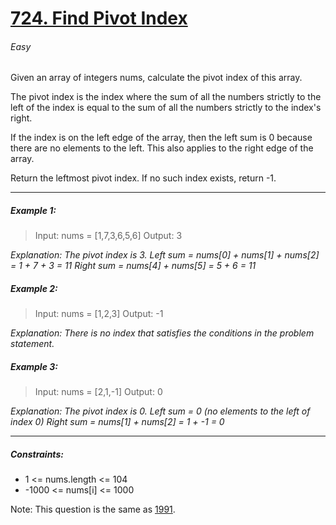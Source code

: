 # [724. Find Pivot Index](https://leetcode.com/problems/find-pivot-index/ "724. Find Pivot Index")
###### Easy

Given an array of integers nums, calculate the pivot index of this array.

The pivot index is the index where the sum of all the numbers strictly to the left of the index is equal to the sum of all the numbers strictly to the index's right.

If the index is on the left edge of the array, then the left sum is 0 because there are no elements to the left. This also applies to the right edge of the array.

Return the leftmost pivot index. If no such index exists, return -1.

------------

##### Example 1:
> Input: nums = [1,7,3,6,5,6]
Output: 3

*Explanation:
The pivot index is 3.
Left sum = nums[0] + nums[1] + nums[2] = 1 + 7 + 3 = 11
Right sum = nums[4] + nums[5] = 5 + 6 = 11*

##### Example 2:
> Input: nums = [1,2,3]
Output: -1

*Explanation:
There is no index that satisfies the conditions in the problem statement.*

##### Example 3:
> Input: nums = [2,1,-1]
Output: 0

*Explanation:
The pivot index is 0.
Left sum = 0 (no elements to the left of index 0)
Right sum = nums[1] + nums[2] = 1 + -1 = 0*

------------

##### Constraints:

- 1 <= nums.length <= 104
- -1000 <= nums[i] <= 1000


Note: This question is the same as [1991](https://leetcode.com/problems/find-the-middle-index-in-array/ "1991").